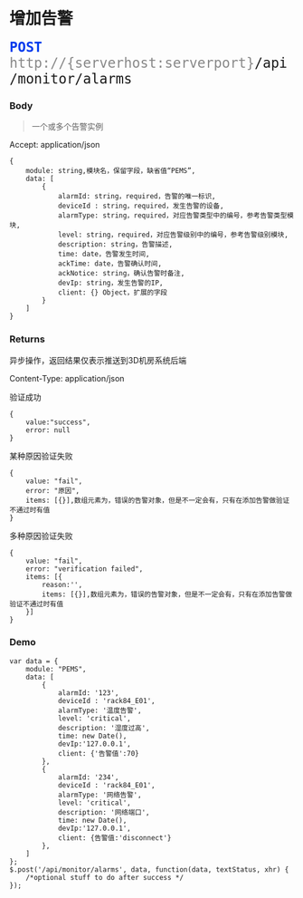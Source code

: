 # 增加告警

<font face="Droid Sans Mono,monospace" size="5">
<font color="#003bed"><b>POST</b></font> <font color="#888">http://{serverhost:serverport}</font>/api/monitor/alarms
</font>


### Body
>一个或多个告警实例

Accept: application/json

```
{
	module: string,模块名，保留字段，缺省值“PEMS”, 
	data: [
        {
            alarmId: string，required，告警的唯一标识,
            deviceId : string，required，发生告警的设备,
            alarmType: string，required，对应告警类型中的编号，参考告警类型模块,
            level: string，required，对应告警级别中的编号，参考告警级别模块,
            description: string，告警描述,
            time: date，告警发生时间,
            ackTime: date，告警确认时间,
            ackNotice: string，确认告警时备注,
            devIp: string，发生告警的IP,
            client: {} Object，扩展的字段
        }
    ]
}
```

### Returns
异步操作，返回结果仅表示推送到3D机房系统后端

Content-Type: application/json

验证成功

```
{
	value:"success",
	error: null
}
```
某种原因验证失败

```
{
	value: "fail", 
	error: "原因",
	items: [{}],数组元素为，错误的告警对象，但是不一定会有，只有在添加告警做验证不通过时有值
}
```
多种原因验证失败

```
{
	value: "fail", 
	error: "verification failed",
	items: [{
		reason:'',
		items: [{}],数组元素为，错误的告警对象，但是不一定会有，只有在添加告警做验证不通过时有值
	}]
}

```

### Demo

```
var data = {
	module: "PEMS", 
	data: [
        {
            alarmId: '123',
            deviceId : 'rack84_E01',
            alarmType: '温度告警',
            level: 'critical',
            description: '湿度过高',
            time: new Date(),
            devIp:'127.0.0.1',
            client: {'告警值':70}
        },
        {
            alarmId: '234',
            deviceId : 'rack84_E01',
            alarmType: '网络告警',
            level: 'critical',
            description: '网络端口',
            time: new Date(),
            devIp:'127.0.0.1',
            client: {告警值:'disconnect'}
        },
    ]
};
$.post('/api/monitor/alarms', data, function(data, textStatus, xhr) {
    /*optional stuff to do after success */
});
```